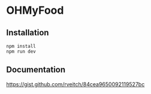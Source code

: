 # OHMyFood

## Installation

```
npm install
npm run dev
```

## Documentation

https://gist.github.com/rveitch/84cea9650092119527bc